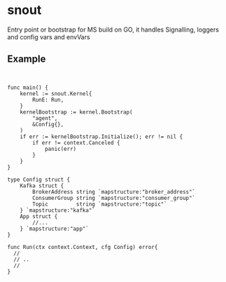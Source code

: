 # snout
Entry point or bootstrap for MS build on GO, it handles Signalling, loggers and config vars and envVars

## Example

```golang


func main() {
	kernel := snout.Kernel{
		RunE: Run,
	}
	kernelBootstrap := kernel.Bootstrap(
		"agent",
		&Config{},
	)
	if err := kernelBootstrap.Initialize(); err != nil {
		if err != context.Canceled {
			panic(err)
		}
	}
}

type Config struct {
	Kafka struct {
		BrokerAddress string `mapstructure:"broker_address"`
		ConsumerGroup string `mapstructure:"consumer_group"`
		Topic         string `mapstructure:"topic"`
	} `mapstructure:"kafka"`
	App struct {
		//...
	} `mapstructure:"app"`
}

func Run(ctx context.Context, cfg Config) error{
  //
  // ..  
  //
}
```
